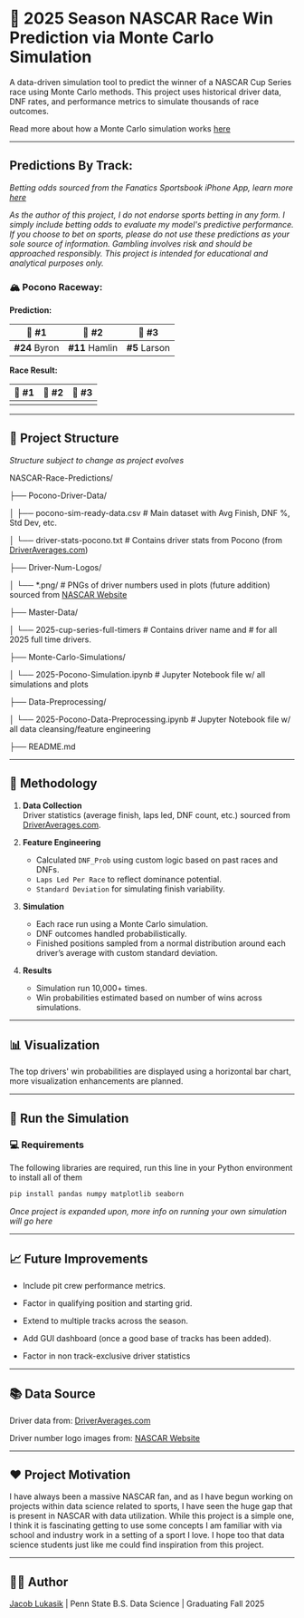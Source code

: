 # 🏁 2025 Season NASCAR Race Win Prediction via Monte Carlo Simulation

A data-driven simulation tool to predict the winner of a NASCAR Cup Series race using Monte Carlo methods. This project uses historical driver data, DNF rates, and performance metrics to simulate thousands of race outcomes.

Read more about how a Monte Carlo simulation works [here](https://www.ibm.com/think/topics/monte-carlo-simulation)

--- 

## Predictions By Track:

*Betting odds sourced from the Fanatics Sportsbook iPhone App, learn more [here](https://betfanatics.com/)*

*As the author of this project, I do not endorse sports betting in any form. I simply include betting odds to evaluate my model's predictive performance. If you choose to bet on sports, please do not use these predictions as your sole source of information. Gambling involves risk and should be approached responsibly. This project is intended for educational and analytical purposes only.*

### 🏔️ Pocono Raceway:

**Prediction:**

| 🥇 #1           | 🥈 #2           | 🥉 #3           |
|----------------|----------------|----------------|
| **#24** Byron  | **#11** Hamlin | **#5** Larson  |

**Race Result:**

| 🥇 #1           | 🥈 #2           | 🥉 #3           |
|----------------|----------------|----------------|
|   |  |   |

---

## 📂 Project Structure

*Structure subject to change as project evolves*

NASCAR-Race-Predictions/

├── Pocono-Driver-Data/

│ ├── pocono-sim-ready-data.csv # Main dataset with Avg Finish, DNF %, Std Dev, etc.

│ └── driver-stats-pocono.txt # Contains driver stats from Pocono (from [DriverAverages.com](https://www.driveraverages.com/))

├── Driver-Num-Logos/

│ └── *.png/ # PNGs of driver numbers used in plots (future addition) sourced from [NASCAR Website](https://www.nascar.com/drivers/nascar-cup-series/)

├── Master-Data/

│ └── 2025-cup-series-full-timers # Contains driver name and # for all 2025 full time drivers.

├── Monte-Carlo-Simulations/

│ └── 2025-Pocono-Simulation.ipynb # Jupyter Notebook file w/ all simulations and plots

├── Data-Preprocessing/

│ └── 2025-Pocono-Data-Preprocessing.ipynb # Jupyter Notebook file w/ all data cleansing/feature engineering

├── README.md


---

## 🧠 Methodology

1. **Data Collection**  
   Driver statistics (average finish, laps led, DNF count, etc.) sourced from [DriverAverages.com](https://www.driveraverages.com).

2. **Feature Engineering**  
   - Calculated `DNF_Prob` using custom logic based on past races and DNFs.
   - `Laps Led Per Race` to reflect dominance potential.
   - `Standard Deviation` for simulating finish variability.

3. **Simulation**  
   - Each race run using a Monte Carlo simulation.
   - DNF outcomes handled probabilistically.
   - Finished positions sampled from a normal distribution around each driver’s average with custom standard deviation.

4. **Results**  
   - Simulation run 10,000+ times.
   - Win probabilities estimated based on number of wins across simulations.

---

## 📊 Visualization

The top drivers' win probabilities are displayed using a horizontal bar chart, more visualization enhancements are planned.

---

## 🔁 Run the Simulation

### 💻 Requirements

The following libraries are required, run this line in your Python environment to install all of them

```bash
pip install pandas numpy matplotlib seaborn
```

*Once project is expanded upon, more info on running your own simulation will go here*

--- 

## 📈 Future Improvements

- Include pit crew performance metrics.

- Factor in qualifying position and starting grid.

- Extend to multiple tracks across the season.

- Add GUI dashboard (once a good base of tracks has been added).

- Factor in non track-exclusive driver statistics

---

## 📚 Data Source

Driver data from: [DriverAverages.com](https://www.driveraverages.com/)

Driver number logo images from: [NASCAR Website](https://www.nascar.com/drivers/nascar-cup-series/)

---

## ❤️ Project Motivation

I have always been a massive NASCAR fan, and as I have begun working on projects within data science related to sports, I have seen the huge gap that is present in NASCAR with data utilization. While this project is a simple one, I think it is fascinating getting to use some concepts I am familiar with via school and industry work in a setting of a sport I love. I hope too that data science students just like me could find inspiration from this project.

---

## 🧑‍💻 Author
[Jacob Lukasik](https://www.linkedin.com/in/jacob-lukasik-00306826b/) | Penn State B.S. Data Science | Graduating Fall 2025
